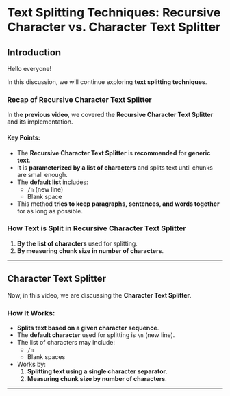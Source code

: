 # Text Splitting Techniques: Recursive Character vs. Character Text Splitter

## Introduction

Hello everyone!

In this discussion, we will continue exploring **text splitting techniques**.

### Recap of Recursive Character Text Splitter

In the **previous video**, we covered the **Recursive Character Text Splitter** and its implementation.

#### Key Points:

- The **Recursive Character Text Splitter** is **recommended** for **generic text**.
- It is **parameterized by a list of characters** and splits text until chunks are small enough.
- The **default list** includes:
  - `/n` (new line)
  - Blank space
- This method **tries to keep paragraphs, sentences, and words together** for as long as possible.

### How Text is Split in Recursive Character Text Splitter

1. **By the list of characters** used for splitting.
2. **By measuring chunk size in number of characters**.

---

## Character Text Splitter

Now, in this video, we are discussing the **Character Text Splitter**.

### How It Works:

- **Splits text based on a given character sequence**.
- The **default character** used for splitting is `\n` (new line).
- The list of characters may include:
  - `/n`
  - Blank spaces
- Works by:
  1. **Splitting text using a single character separator**.
  2. **Measuring chunk size by number of characters**.

---
